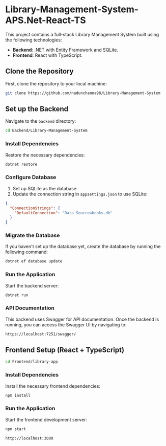 # Library-Management-System-APS.Net-React-TS

This project contains a full-stack Library Management System built using the following technologies:

- **Backend**: .NET with Entity Framework and SQLite.
- **Frontend**: React with TypeScript.

## Clone the Repository

First, clone the repository to your local machine:

```bash
git clone https://github.com/nadunchanna98/Library-Management-System
```

## Set up the Backend

Navigate to the `backend` directory:

```bash
cd Backend/Library-Management-System
```

### Install Dependencies

Restore the necessary dependencies:

```bash
dotnet restore
```

### Configure Database

1. Set up SQLite as the database.
2. Update the connection string in `appsettings.json` to use SQLite:

```json
{
  "ConnectionStrings": {
    "DefaultConnection": "Data Source=books.db"
  }
}
```

### Migrate the Database

If you haven't set up the database yet, create the database by running the following command:

```bash
dotnet ef database update
```

### Run the Application

Start the backend server:

```bash
dotnet run
```

### API Documentation

This backend uses Swagger for API documentation. Once the backend is running, you can access the Swagger UI by navigating to:

```bash
https://localhost:7251/swagger/
```

## Frontend Setup (React + TypeScript)

```bash
cd Frontend/library-app
```

### Install Dependencies

Install the necessary frontend dependencies:

```bash
npm install
```

### Run the Application

Start the frontend development server:

```bash
npm start
```

```bash
http://localhost:3000
```
